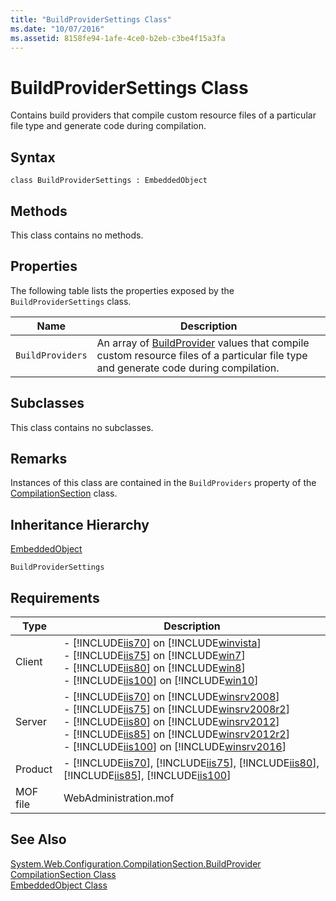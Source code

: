 ```yaml
---
title: "BuildProviderSettings Class"
ms.date: "10/07/2016"
ms.assetid: 8158fe94-1afe-4ce0-b2eb-c3be4f15a3fa
---
```

# BuildProviderSettings Class

Contains build providers that compile custom resource files of a particular file type and generate code during compilation.  
  
## Syntax  
  
```vbs  
class BuildProviderSettings : EmbeddedObject  
```  
  
## Methods  

 This class contains no methods.  
  
## Properties  

 The following table lists the properties exposed by the `BuildProviderSettings` class.  
  
|Name|Description|  
|----------|-----------------|  
|`BuildProviders`|An array of [BuildProvider](../wmi-provider/buildprovider-class.md) values that compile custom resource files of a particular file type and generate code during compilation.|  
  
## Subclasses  

 This class contains no subclasses.  
  
## Remarks  

 Instances of this class are contained in the `BuildProviders` property of the [CompilationSection](../wmi-provider/compilationsection-class.md) class.  
  
## Inheritance Hierarchy  

 [EmbeddedObject](../wmi-provider/embeddedobject-class.md)  
  
 `BuildProviderSettings`  
  
## Requirements  
  
|Type|Description|  
|----------|-----------------|  
|Client|-   [!INCLUDE[iis70](../wmi-provider/includes/iis70-md.md)] on [!INCLUDE[winvista](../wmi-provider/includes/winvista-md.md)]<br />-   [!INCLUDE[iis75](../wmi-provider/includes/iis75-md.md)] on [!INCLUDE[win7](../wmi-provider/includes/win7-md.md)]<br />-   [!INCLUDE[iis80](../wmi-provider/includes/iis80-md.md)] on [!INCLUDE[win8](../wmi-provider/includes/win8-md.md)]<br />-   [!INCLUDE[iis100](../wmi-provider/includes/iis100-md.md)] on [!INCLUDE[win10](../wmi-provider/includes/win10-md.md)]|  
|Server|-   [!INCLUDE[iis70](../wmi-provider/includes/iis70-md.md)] on [!INCLUDE[winsrv2008](../wmi-provider/includes/winsrv2008-md.md)]<br />-   [!INCLUDE[iis75](../wmi-provider/includes/iis75-md.md)] on [!INCLUDE[winsrv2008r2](../wmi-provider/includes/winsrv2008r2-md.md)]<br />-   [!INCLUDE[iis80](../wmi-provider/includes/iis80-md.md)] on [!INCLUDE[winsrv2012](../wmi-provider/includes/winsrv2012-md.md)]<br />-   [!INCLUDE[iis85](../wmi-provider/includes/iis85-md.md)] on [!INCLUDE[winsrv2012r2](../wmi-provider/includes/winsrv2012r2-md.md)]<br />-   [!INCLUDE[iis100](../wmi-provider/includes/iis100-md.md)] on [!INCLUDE[winsrv2016](../wmi-provider/includes/winsrv2016-md.md)]|  
|Product|-   [!INCLUDE[iis70](../wmi-provider/includes/iis70-md.md)], [!INCLUDE[iis75](../wmi-provider/includes/iis75-md.md)], [!INCLUDE[iis80](../wmi-provider/includes/iis80-md.md)], [!INCLUDE[iis85](../wmi-provider/includes/iis85-md.md)], [!INCLUDE[iis100](../wmi-provider/includes/iis100-md.md)]|  
|MOF file|WebAdministration.mof|  
  
## See Also  

 [System.Web.Configuration.CompilationSection.BuildProvider](/dotnet/api/system.web.configuration.compilationsection)   
 [CompilationSection Class](../wmi-provider/compilationsection-class.md)   
 [EmbeddedObject Class](../wmi-provider/embeddedobject-class.md)

